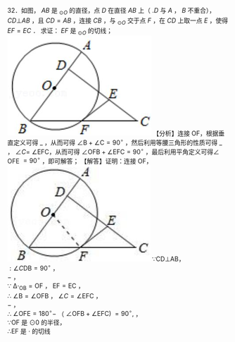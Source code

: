 32．如图， $A B$ 是 $_ { \odot O }$ 的直径，点 $D$ 在直径 $A B$ 上（ $. D$ 与 $A$ ， $B$ 不重合）， $C D \bot A B$ ，且 $C D { = } A B$ ，连接 $C B$ ，与 $_ { \odot O }$ 交于点 $F$ ，在 $C D$ 上取一点 $E$ ，使得 $E F { = } E C$ ．
求证： $E F$ 是 $_ { \odot O }$ 的切线；
![](<../../qs_image_DB/专题3-6__圆的综合（27类题型）（解析版）/07c6ac2ac5c6b90f4deadb9c5e405399cfd09b4b6da24822030ee1e78d24527c.jpg>)
【分析】连接 OF，根据垂直定义可得 $\_$ ，从而可得 $\angle \mathrm { B } + \angle \mathrm { C } = 9 0 ^ { \circ }$ ，然后利用等腰三角形的性质可得 $\_$ ， $\angle C =$ ∠EFC，从而可得 $\angle \mathrm { O F B } + \angle \mathrm { E F C } = 9 0 ^ { \circ }$ ，最后利用平角定义可得∠
OFE $= 9 0 ^ { \circ }$ ，即可解答；
【解答】证明：连接 OF，
![](<../../qs_image_DB/专题3-6__圆的综合（27类题型）（解析版）/db9309f1e7fe879e570c84a508f2fe51d78cd18fa702add01709b26b5bbca05e.jpg>)
∵CD⊥AB，  
$: \angle C { \mathrm { D B } } = 9 0 ^ { \circ }$ ，  
$-$ ，  
∵ $\mathrm { \Delta \cdot _ { O B } = O F }$ ， $\mathrm { E F = E C }$ ，  
∴ $\angle \mathrm { B } { } = \angle \mathrm { O F B } { }$ ， $\angle C = \angle \mathrm { E F C }$ ，  
$-$ ，  
∴ $\angle \mathrm { O F E } = 1 8 0 ^ { \circ } -$ （ $\angle \mathrm { O F B } + \angle \mathrm { E F C } ) \ = 9 0 ^ { \circ } ,$ ，  
∵OF 是 $\odot 0$ 的半径，  
∴EF 是 $\cdot$ 的切线
